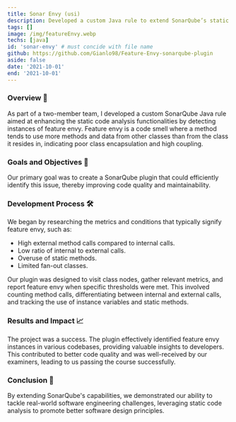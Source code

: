 ```yaml
---
title: Sonar Envy (usi)
description: Developed a custom Java rule to extend SonarQube’s static code analysis capabilities by detecting feature envy within codebases.
tags: []
image: /img/featureEnvy.webp
techs: [java]
id: 'sonar-envy' # must concide with file name
github: https://github.com/Gianlo98/Feature-Envy-sonarqube-plugin
aside: false
date: '2021-10-01'
end: '2021-10-01'
---
```


### Overview 📝

As part of a two-member team, I developed a custom SonarQube Java rule aimed at enhancing the static code analysis functionalities by detecting instances of feature envy. Feature envy is a code smell where a method tends to use more methods and data from other classes than from the class it resides in, indicating poor class encapsulation and high coupling.

### Goals and Objectives 🎯

Our primary goal was to create a SonarQube plugin that could efficiently identify this issue, thereby improving code quality and maintainability. 

### Development Process 🛠️

We began by researching the metrics and conditions that typically signify feature envy, such as:
- High external method calls compared to internal calls.
- Low ratio of internal to external calls.
- Overuse of static methods.
- Limited fan-out classes.

Our plugin was designed to visit class nodes, gather relevant metrics, and report feature envy when specific thresholds were met. This involved counting method calls, differentiating between internal and external calls, and tracking the use of instance variables and static methods.

### Results and Impact 📈
The project was a success. The plugin effectively identified feature envy instances in various codebases, providing valuable insights to developers. This contributed to better code quality and was well-received by our examiners, leading to us passing the course successfully.

### Conclusion 🎉
By extending SonarQube's capabilities, we demonstrated our ability to tackle real-world software engineering challenges, leveraging static code analysis to promote better software design principles.